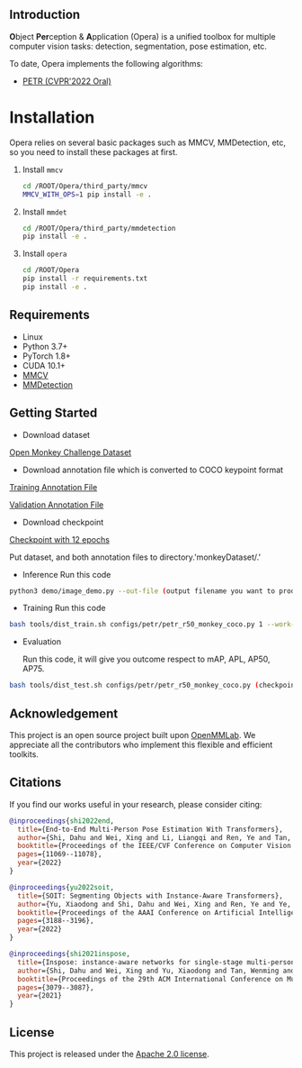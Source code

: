 ## Introduction

**O**bject **Per**ception & **A**pplication (Opera) is a unified toolbox for multiple computer vision tasks: detection, segmentation, pose estimation, etc.

To date, Opera implements the following algorithms:

- [PETR (CVPR'2022 Oral)](configs/petr)

# Installation

Opera relies on several basic packages such as MMCV, MMDetection, etc, so you need to install these packages at first.

1. Install `mmcv`

   ```bash
   cd /ROOT/Opera/third_party/mmcv
   MMCV_WITH_OPS=1 pip install -e .
   ```

2. Install `mmdet`

   ```bash
   cd /ROOT/Opera/third_party/mmdetection
   pip install -e .
   ```

3. Install `opera`

   ```bash
   cd /ROOT/Opera
   pip install -r requirements.txt
   pip install -e .
   ```


## Requirements

- Linux
- Python 3.7+
- PyTorch 1.8+
- CUDA 10.1+
- [MMCV](https://mmcv.readthedocs.io/en/latest/#installation)
- [MMDetection](https://mmdetection.readthedocs.io/en/latest/#installation)

## Getting Started

- Download dataset

[Open Monkey Challenge Dataset](https://competitions.codalab.org/competitions/34342#learn_the_details)

- Download annotation file which is converted to COCO keypoint format

[Training Annotation File](https://drive.google.com/file/d/1-8c652RrCyKI0mAor_KPlI_WQ8EMQPYV/view?usp=share_link)

[Validation Annotation File](https://drive.google.com/file/d/1DZcVRiXCpGsbrfZz9ABFUFs68PNSfgx8/view?usp=share_link)

- Download checkpoint

[Checkpoint with 12 epochs](https://drive.google.com/file/d/1OwBYLV7y5illjyWfspIq6u76iS0CP568/view?usp=share_link)

Put dataset, and both annotation files to directory.'monkeyDataset/.'


- Inference 
Run this code   

``` bash
python3 demo/image_demo.py --out-file (output filename you want to product) (file directory you want to inference) configs/petr/petr_r50_monkey_coco.py (checkpoint directory)
```

- Training
Run this code        

``` bash
bash tools/dist_train.sh configs/petr/petr_r50_monkey_coco.py 1 --work-dir monkeyDir --gpu-id 0 --resume-from (checkpoint directory which is start point)
```

- Evaluation


  Run this code, it will give you outcome respect to mAP, APL, AP50, AP75.   

``` bash
bash tools/dist_test.sh configs/petr/petr_r50_monkey_coco.py (checkpoint directory) 1 --eval keypoints
```

## Acknowledgement

This project is an open source project built upon [OpenMMLab](https://github.com/open-mmlab/). We appreciate all the contributors who implement this flexible and efficient toolkits.

## Citations

If you find our works useful in your research, please consider citing:
```BibTeX
@inproceedings{shi2022end,
  title={End-to-End Multi-Person Pose Estimation With Transformers},
  author={Shi, Dahu and Wei, Xing and Li, Liangqi and Ren, Ye and Tan, Wenming},
  booktitle={Proceedings of the IEEE/CVF Conference on Computer Vision and Pattern Recognition},
  pages={11069--11078},
  year={2022}
}

@inproceedings{yu2022soit,
  title={SOIT: Segmenting Objects with Instance-Aware Transformers},
  author={Yu, Xiaodong and Shi, Dahu and Wei, Xing and Ren, Ye and Ye, Tingqun and Tan, Wenming},
  booktitle={Proceedings of the AAAI Conference on Artificial Intelligence},
  pages={3188--3196},
  year={2022}
}

@inproceedings{shi2021inspose,
  title={Inspose: instance-aware networks for single-stage multi-person pose estimation},
  author={Shi, Dahu and Wei, Xing and Yu, Xiaodong and Tan, Wenming and Ren, Ye and Pu, Shiliang},
  booktitle={Proceedings of the 29th ACM International Conference on Multimedia},
  pages={3079--3087},
  year={2021}
}
```

## License

This project is released under the [Apache 2.0 license](LICENSE).


